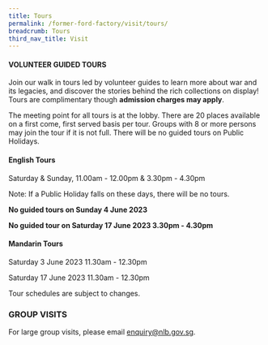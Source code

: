 ```yaml
---
title: Tours
permalink: /former-ford-factory/visit/tours/
breadcrumb: Tours
third_nav_title: Visit
---
```

#### VOLUNTEER GUIDED TOURS

Join our walk in tours led by volunteer guides to learn more about war and its legacies, and discover the stories behind the rich collections on display!  Tours are complimentary though **admission charges may apply**.

The meeting point for all tours is at the lobby.  There are 20 places available on a first come, first served basis per tour.  Groups with 8 or more persons may join the tour if it is not full.  There will be no guided tours on Public Holidays.  

#### **English Tours**
Saturday & Sunday, 11.00am - 12.00pm 
& 3.30pm - 4.30pm

Note: If a Public Holiday falls on these days,
there will be no tours.

**No guided tours on Sunday 4 June 2023**

**No guided tour on Saturday 17 June 2023 3.30pm - 4.30pm**




#### **Mandarin Tours**

Saturday 3 June 2023 11.30am - 12.30pm

Saturday 17 June 2023 11.30am - 12.30pm

Tour schedules are subject to changes.


### GROUP VISITS

For large group visits, please email enquiry@nlb.gov.sg.